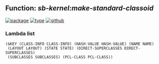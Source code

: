 ## Function: ***sb-kernel:make-standard-classoid***
[![package](https://img.shields.io/badge/Package-SB--KERNEL-5f9ea0.svg?style=social&colorA=999999)](../) [![type](https://img.shields.io/badge/Type-Function-5f9ea0.svg?style=social&colorA=999999)](../#function) [![github](https://img.shields.io/badge/GitHub-View_the_source-5f9ea0.svg?style=social&colorA=999999&logo=github)](https://github.com/sbcl/sbcl/blob/master/src/code/early-classoid.lisp/) 
### Lambda list
```
(&KEY (CLASS-INFO CLASS-INFO) (HASH-VALUE HASH-VALUE) (NAME NAME)
 (LAYOUT LAYOUT) (STATE STATE) (DIRECT-SUPERCLASSES DIRECT-SUPERCLASSES)
 (SUBCLASSES SUBCLASSES) (PCL-CLASS PCL-CLASS))
```
